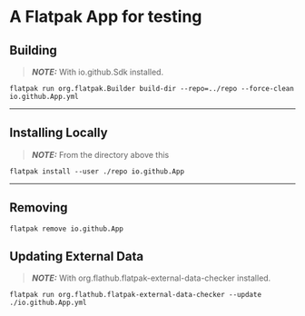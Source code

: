 # A Flatpak App for testing
## Building
> **_NOTE:_**  With io.github.Sdk installed.
```console
flatpak run org.flatpak.Builder build-dir --repo=../repo --force-clean io.github.App.yml
```
---
## Installing Locally
> **_NOTE:_**  From the directory above this
```console
flatpak install --user ./repo io.github.App
```
---
## Removing
```console
flatpak remove io.github.App
```
## Updating External Data
> **_NOTE:_**  With org.flathub.flatpak-external-data-checker installed.
```console
flatpak run org.flathub.flatpak-external-data-checker --update ./io.github.App.yml
```